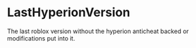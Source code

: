 # LastHyperionVersion
The last roblox version without the hyperion anticheat backed or modifications put into it.
